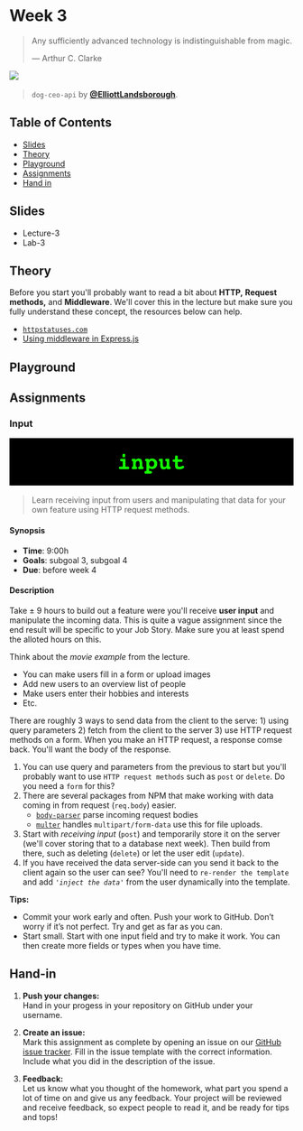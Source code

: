 # Week 3

> Any sufficiently advanced technology is indistinguishable from magic.
>
> — Arthur C. Clarke


[![][inspiration-cover]][inspiration-link]

> `dog-ceo-api` by [**@ElliottLandsborough**][inspiration-author].

## Table of Contents

*  [Slides](#slides)
*  [Theory](#theory)
*  [Playground](#playground)
*  [Assignments](#assignments)
*  [Hand in](#hand-in)

## Slides
* Lecture-3
* Lab-3

## Theory

Before you start you'll probably want to read a bit about **HTTP,** **Request methods,** and **Middleware**. We'll cover this in the lecture but make sure you fully understand these concept, the resources below can help.

*  [`httpstatuses.com`](https://httpstatuses.com)
*  [Using middleware in Express.js](https://expressjs.com/en/guide/using-middleware.html)

## Playground



## Assignments

### Input

![Input banner](/assets/banners/input.jpg)
> Learn receiving input from users and manipulating that data for your own feature using HTTP request methods.


#### Synopsis

*  **Time**: 9:00h
*  **Goals**: subgoal 3, subgoal 4
*  **Due**: before week 4

#### Description
Take ± 9 hours to build out a feature were you'll receive **user input** and manipulate the incoming data. This is quite a vague assignment since the end result will be specific to your Job Story. Make sure you at least spend the alloted hours on this. 

Think about the _movie example_ from the lecture.

*   You can make users fill in a form or upload images
*   Add new users to an overview list of people
*   Make users enter their hobbies and interests
*   Etc.

There are roughly 3 ways to send data from the client to the serve: 1) using query parameters 2) fetch from the client to the server 3) use HTTP request methods on a form. When you make an HTTP request, a response comse back. You'll want the body of the response.

1. You can use query and parameters from the previous to start but you'll probably want to use `HTTP request methods` such as `post` or `delete`. Do you need a `form` for this?
2. There are several packages from NPM that make working with data coming in from request (`req.body`) easier.
   * [`body-parser`][body] parse incoming request bodies
   * [`multer`][multer] handles `multipart/form-data` use this for file uploads.
3. Start with _receiving input_ (`post`) and temporarily store it on the server (we'll cover storing that to a database next week). Then build from there, such as deleting (`delete`) or let the user edit (`update`).
4. If you have received the data server-side can you send it back to the client again so the user can see? You'll need to `re-render the template` and add _`'inject the data'`_ from the user dynamically into the template.


**Tips:**
* Commit your work early and often. Push your work to GitHub. Don’t worry if it’s not perfect. Try and get as far as you can.
* Start small. Start with one input field and try to make it work. You can then create more fields or types when you have time.

## Hand-in

1. **Push your changes:**  
Hand in your progess in your repository on GitHub under your username.

1. **Create an issue:**  
Mark this assignment as complete by opening an issue on our [GitHub issue tracker][issues]. Fill in the issue template with the correct information. Include what you did in the description of the issue.

1. **Feedback:**  
Let us know what you thought of the homework, what part you spend a lot of time on and give us any feedback. Your project will be reviewed and receive feedback, so expect people to read it, and be ready for tips and tops!

[inspiration-cover]: assets/images/dog-ceo.png
[inspiration-link]: https://dog.ceo
[inspiration-author]: https://github.com/ElliottLandsborough


[pug]: https://pugjs.org/api/getting-started.html
[ejs]: https://ejs.co/
[handlebars]: https://handlebarsjs.com/
[guide]: https://expressjs.com/en/guide/routing.html
[workshopper]: https://github.com/azat-co/expressworks
[query]: https://www.youtube.com/watch?v=zDovsTG2a7g
[template]: https://expressjs.com/en/guide/using-template-engines.html
[issues]: https://github.com/cmda-bt/be-course-18-19/issues/new/choose

[body]: https://www.npmjs.com/package/body-parser
[multer]: https://www.npmjs.com/package/multer#readme
